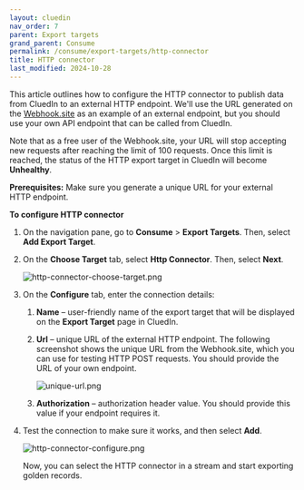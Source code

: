 ```yaml
---
layout: cluedin
nav_order: 7
parent: Export targets
grand_parent: Consume
permalink: /consume/export-targets/http-connector
title: HTTP connector
last_modified: 2024-10-28
---
```


This article outlines how to configure the HTTP connector to publish data from CluedIn to an external HTTP endpoint. We'll use the URL generated on the [Webhook.site](https://webhook.site/) as an example of an external endpoint, but you should use your own API endpoint that can be called from CluedIn.

Note that as a free user of the Webhook.site, your URL will stop accepting new requests after reaching the limit of 100 requests. Once this limit is reached, the status of the HTTP export target in CluedIn will become **Unhealthy**.

**Prerequisites:** Make sure you generate a unique URL for your external HTTP endpoint.

**To configure HTTP connector**

1. On the navigation pane, go to **Consume** > **Export Targets**. Then, select **Add Export Target**.

1. On the **Choose Target** tab, select **Http Connector**. Then, select **Next**.

    ![http-connector-choose-target.png](../../assets/images/consume/export-targets/http-connector-choose-target.png)

1. On the **Configure** tab, enter the connection details:

    1. **Name** – user-friendly name of the export target that will be displayed on the **Export Target** page in CluedIn.

    1. **Url** – unique URL of the external HTTP endpoint. The following screenshot shows the unique URL from the Webhook.site, which you can use for testing HTTP POST requests. You should provide the URL of your own endpoint.

        ![unique-url.png](../../assets/images/consume/export-targets/unique-url.png)

    1. **Authorization** – authorization header value. You should provide this value if your endpoint requires it.

1. Test the connection to make sure it works, and then select **Add**.

    ![http-connector-configure.png](../../assets/images/consume/export-targets/http-connector-configure.png)

    Now, you can select the HTTP connector in a stream and start exporting golden records.